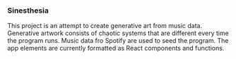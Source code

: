 ### Sinesthesia

This project is an attempt to create generative art from music data. Generative artwork consists of chaotic systems that are different every time the program runs. Music data fro Spotify are used to seed the program. The app elements are currently formatted as React components and functions.
